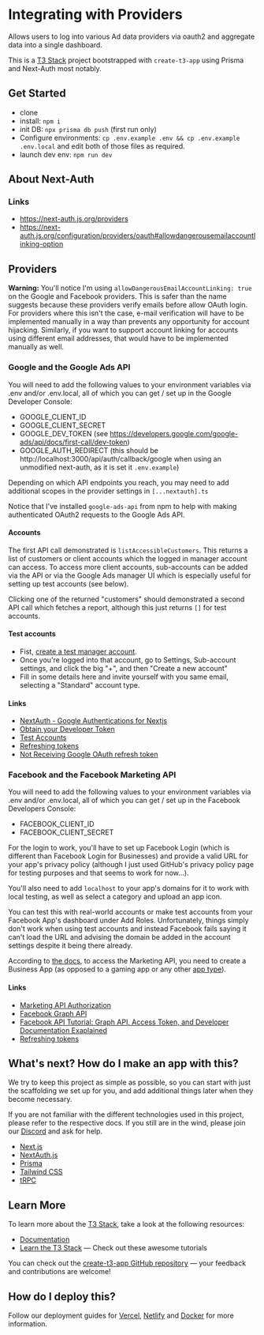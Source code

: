 # Integrating with Providers

Allows users to log into various Ad data providers via oauth2 and aggregate data into a single dashboard.

This is a [T3 Stack](https://create.t3.gg/) project bootstrapped with `create-t3-app` using Prisma and Next-Auth most notably.

## Get Started

- clone
- install: `npm i`
- init DB: `npx prisma db push` (first run only)
- Configure environments: `cp .env.example .env && cp .env.example .env.local` and edit both of those files as required.
- launch dev env: `npm run dev`

## About Next-Auth

### Links

- https://next-auth.js.org/providers
- https://next-auth.js.org/configuration/providers/oauth#allowdangerousemailaccountlinking-option

## Providers

**Warning:** You'll notice I'm using `allowDangerousEmailAccountLinking: true` on the Google and Facebook providers. This is safer than the name suggests because these providers verify emails before allow OAuth login. For providers where this isn't the case, e-mail verification will have to be implemented manually in a way than prevents any opportunity for account hijacking. Similarly, if you want to support account linking for accounts using different email addresses, that would have to be implemented manually as well.

### Google and the Google Ads API
You will need to add the following values to your environment variables via .env and/or .env.local, all of which you can get / set up in the Google Developer Console:
  - GOOGLE_CLIENT_ID
  - GOOGLE_CLIENT_SECRET
  - GOOGLE_DEV_TOKEN (see https://developers.google.com/google-ads/api/docs/first-call/dev-token)
  - GOOGLE_AUTH_REDIRECT (this should be http://localhost:3000/api/auth/callback/google when using an unmodified next-auth, as it is set it `.env.example`)

Depending on which API endpoints you reach, you may need to add additional scopes in the provider settings in `[...nextauth].ts`

Notice that I've installed `google-ads-api` from npm to help with making authenticated OAuth2 requests to the Google Ads API.

#### Accounts
The first API call demonstrated is `listAccessibleCustomers`. This returns a list of customers or client accounts which the logged in manager account can access. To access more client accounts, sub-accounts can be added via the API or via the Google Ads manager UI which is especially useful for setting up test accounts (see below).

Clicking one of the returned "customers" should demonstrated a second API call which fetches a report, although this just returns `[]` for test accounts.

#### Test accounts
- Fist, [create a test manager account](https://developers.google.com/google-ads/api/docs/first-call/test-accounts).
- Once you're logged into that account, go to Settings, Sub-account settings, and click the big "+", and then "Create a new account"
- Fill in some details here and invite yourself with you same email, selecting a "Standard" account type.

#### Links
- [NextAuth - Google Authentications for Nextjs](https://refine.dev/blog/nextauth-google-github-authentication-nextjs/)
- [Obtain your Developer Token](https://developers.google.com/google-ads/api/docs/first-call/dev-token)
- [Test Accounts](https://developers.google.com/google-ads/api/docs/first-call/test-accounts)
- [Refreshing tokens](https://developers.google.com/identity/protocols/oauth2/web-server#exchange-authorization-code)
- [Not Receiving Google OAuth refresh token](https://stackoverflow.com/questions/10827920/not-receiving-google-oauth-refresh-token)

### Facebook and the Facebook Marketing API
You will need to add the following values to your environment variables via .env and/or .env.local, all of which you can get / set up in the Facebook Developers Console:
  - FACEBOOK_CLIENT_ID
  - FACEBOOK_CLIENT_SECRET

For the login to work, you'll have to set up Facebook Login (which is different than Facebook Login for Businesses) and provide a valid URL for your app's privacy policy (although I just used GitHub's privacy policy page for testing purposes and that seems to work for now…).

You'll also need to add `localhost` to your app's domains for it to work with local testing, as well as select a category and upload an app icon.

You can test this with real-world accounts or make test accounts from your Facebook App's dashboard under Add Roles. Unfortunately, things simply don't work when using test accounts and instead Facebook fails saying it can't load the URL and advising the domain be added in the account settings despite it being there already.

According to [the docs](https://developers.facebook.com/docs/marketing-api/overview/authorization/), to access the Marketing API, you need to create a Business App (as opposed to a gaming app or any other [app type](https://developers.facebook.com/docs/development/create-an-app/app-dashboard/app-types)).

#### Links
- [Marketing API Authorization](https://developers.facebook.com/docs/marketing-api/overview/authorization/)
- [Facebook Graph API](https://developers.facebook.com/docs/graph-api/)
- [Facebook API Tutorial: Graph API, Access Token, and Developer Documentation Exaplained](https://www.kitchn.io/blog/intro-facebook-marketing-api)
- [Refreshing tokens](https://developers.facebook.com/docs/facebook-login/guides/access-tokens/get-long-lived)

## What's next? How do I make an app with this?

We try to keep this project as simple as possible, so you can start with just the scaffolding we set up for you, and add additional things later when they become necessary.

If you are not familiar with the different technologies used in this project, please refer to the respective docs. If you still are in the wind, please join our [Discord](https://t3.gg/discord) and ask for help.

- [Next.js](https://nextjs.org)
- [NextAuth.js](https://next-auth.js.org)
- [Prisma](https://prisma.io)
- [Tailwind CSS](https://tailwindcss.com)
- [tRPC](https://trpc.io)

## Learn More

To learn more about the [T3 Stack](https://create.t3.gg/), take a look at the following resources:

- [Documentation](https://create.t3.gg/)
- [Learn the T3 Stack](https://create.t3.gg/en/faq#what-learning-resources-are-currently-available) — Check out these awesome tutorials

You can check out the [create-t3-app GitHub repository](https://github.com/t3-oss/create-t3-app) — your feedback and contributions are welcome!

## How do I deploy this?

Follow our deployment guides for [Vercel](https://create.t3.gg/en/deployment/vercel), [Netlify](https://create.t3.gg/en/deployment/netlify) and [Docker](https://create.t3.gg/en/deployment/docker) for more information.
